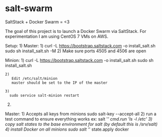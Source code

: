 # salt-swarm
SaltStack + Docker Swarm = &lt;3

The goal of this project is to launch a Docker Swarm via SaltStack.
For experimentation I am using CentOS 7 VMs on AWS.

Setup:
1)
  Master:
    1)
      curl -L https://bootstrap.saltstack.com -o install_salt.sh
      sudo sh install_salt.sh -M
    2)
      Make sure ports 4505 and 4506 are open

  Minion:
    1)
      curl -L https://bootstrap.saltstack.com -o install_salt.sh
      sudo sh install_salt.sh

    2)
       Edit /etc/salt/minion
       master should be set to the IP of the master

    3)
      sudo service salt-minion restart

2)
  Master:
    1)
      Accepts all keys from minions
      sudo salt-key --accept-all
    2)
      run a test command to ensure everything works ex:
      salt '*' cmd.run 'ls -l /etc'
    3)
      copy salt states to the base environment for salt
      (by default this is /srv/salt)
    4)
      install Docker on all minions
      sudo salt '*' state.apply docker

